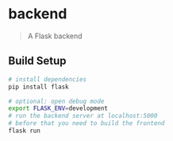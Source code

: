 # backend

> A Flask backend

## Build Setup

```bash
# install dependencies
pip install flask

# optional: open debug mode
export FLASK_ENV=development
# run the backend server at localhost:5000
# before that you need to build the frontend
flask run
```
